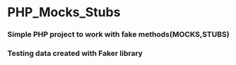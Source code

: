 # PHP_Mocks_Stubs

### Simple PHP project to work with fake methods(MOCKS,STUBS) 
### Testing data created with Faker library